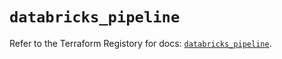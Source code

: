 # `databricks_pipeline`

Refer to the Terraform Registory for docs: [`databricks_pipeline`](https://registry.terraform.io/providers/databricks/databricks/1.25.0/docs/resources/pipeline).
